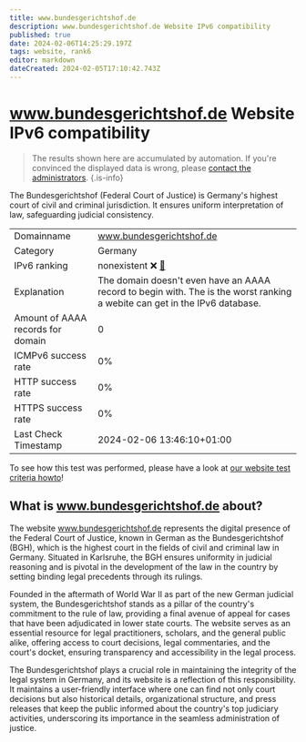 ```yaml
---
title: www.bundesgerichtshof.de
description: www.bundesgerichtshof.de Website IPv6 compatibility
published: true
date: 2024-02-06T14:25:29.197Z
tags: website, rank6
editor: markdown
dateCreated: 2024-02-05T17:10:42.743Z
---
```


# www.bundesgerichtshof.de Website IPv6 compatibility

> The results shown here are accumulated by automation. If you're convinced the displayed data is wrong, please [contact the administrators](/howto/chat). 
{.is-info}

The Bundesgerichtshof (Federal Court of Justice) is Germany's highest court of civil and criminal jurisdiction. It ensures uniform interpretation of law, safeguarding judicial consistency.


|   |   |
| - | - |
| Domainname | www.bundesgerichtshof.de
| Category | Germany |
| IPv6 ranking | nonexistent :x: [🔗](/howto/ranking) |
| Explanation | The domain doesn't even have an AAAA record to begin with. The is the worst ranking a webite can get in the IPv6 database. |
| Amount of AAAA records for domain | 0 |
| ICMPv6 success rate | 0%|
| HTTP success rate | 0% |
| HTTPS success rate | 0% |
| Last Check Timestamp | 2024-02-06 13:46:10+01:00 |

To see how this test was performed, please have a look at [our website test criteria howto](/howto/testcriteria/website)!


## What is www.bundesgerichtshof.de about?
The website www.bundesgerichtshof.de represents the digital presence of the Federal Court of Justice, known in German as the Bundesgerichtshof (BGH), which is the highest court in the fields of civil and criminal law in Germany. Situated in Karlsruhe, the BGH ensures uniformity in judicial reasoning and is pivotal in the development of the law in the country by setting binding legal precedents through its rulings.

Founded in the aftermath of World War II as part of the new German judicial system, the Bundesgerichtshof stands as a pillar of the country's commitment to the rule of law, providing a final avenue of appeal for cases that have been adjudicated in lower state courts. The website serves as an essential resource for legal practitioners, scholars, and the general public alike, offering access to court decisions, legal commentaries, and the court's docket, ensuring transparency and accessibility in the legal process.

The Bundesgerichtshof plays a crucial role in maintaining the integrity of the legal system in Germany, and its website is a reflection of this responsibility. It maintains a user-friendly interface where one can find not only court decisions but also historical details, organizational structure, and press releases that keep the public informed about the country's top judiciary activities, underscoring its importance in the seamless administration of justice.



